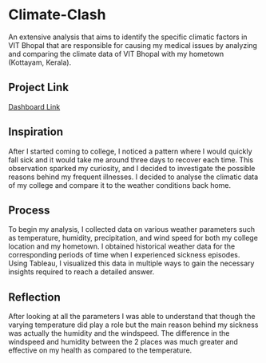 # Climate-Clash
An extensive analysis that aims to identify the specific climatic factors in VIT Bhopal that are responsible for causing my medical issues by analyzing and comparing the climate data of VIT Bhopal with my hometown (Kottayam, Kerala).

## Project Link
[Dashboard Link](https://public.tableau.com/app/profile/pritosh8817/viz/Book1_16782670778430/Dashboard1)

## Inspiration
After I started coming to college, I noticed a pattern where I would quickly fall sick and it would take me around three days to recover each time. This observation sparked my curiosity, and I decided to investigate the possible reasons behind my frequent illnesses. I decided to analyse the climatic data of my college and compare it to the weather conditions back home.

## Process
To begin my analysis, I collected data on various weather parameters such as temperature, humidity, precipitation, and wind speed for both my college location and my hometown. I obtained historical weather data for the corresponding periods of time when I experienced sickness episodes.
Using Tableau, I visualized this data in multiple ways to gain the necessary insights required to reach a detailed answer.

## Reflection
After looking at all the parameters I was able to understand that though the varying temperature did play a role but the main reason behind my sickness was actually the humidity and the windspeed. The difference in the windspeed and humidity between the 2 places was much greater and effective on my health as compared to the temperature.

